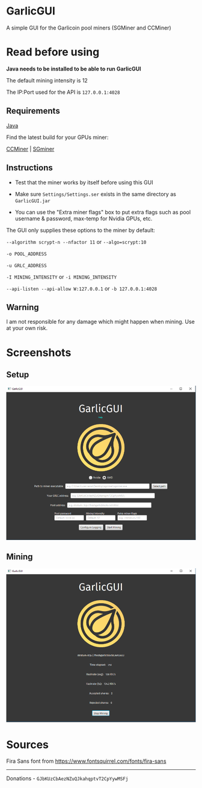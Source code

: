 # GarlicGUI

A simple GUI for the Garlicoin pool miners (SGMiner and CCMiner)

# Read before using

**Java needs to be installed to be able to run GarlicGUI**

The default mining intensity is 12

The IP:Port used for the API is `127.0.0.1:4028`

## Requirements

[Java](https://java.com/en/download/)

Find the latest build for your GPUs miner:

[CCMiner](https://github.com/tpruvot/ccminer/releases) | [SGminer](https://github.com/nicehash/sgminer-gm/releases)

## Instructions

 - Test that the miner works by itself before using this GUI

 - Make sure `Settings/Settings.ser` exists in the same directory as `GarlicGUI.jar`

 - You can use the "Extra miner flags" box to put extra flags such as pool username & password, max-temp for Nvidia GPUs, etc.

The GUI only supplies these options to the miner by default:

`--algorithm scrypt-n --nfactor 11` or `--algo=scrypt:10`

`-o POOL_ADDRESS`

`-u GRLC_ADDRESS`

`-I MINING_INTENSITY` or `-i MINING_INTENSITY`

`--api-listen --api-allow W:127.0.0.1` or `-b 127.0.0.1:4028`

## Warning

I am not responsible for any damage which might happen when mining. Use at your own risk.

# Screenshots

## Setup

![screenshot](screenshot.png)

## Mining

![screenshot2](screenshot2.png)

# Sources

Fira Sans font from https://www.fontsquirrel.com/fonts/fira-sans

---

Donations - `GJbKUzCbAezNZuQJkahqptvT2CpYywMSFj`
